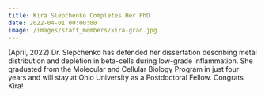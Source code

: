 ```yaml
---
title: Kira Slepchenko Completes Her PhD
date: 2022-04-01 00:00:00
image: /images/staff_members/kira-grad.jpg
---
```

(April, 2022) Dr. Slepchenko has defended her dissertation describing metal distribution and depletion in beta-cells during low-grade inflammation. She graduated from the Molecular and Cellular Biology Program in just four years and will stay at Ohio University as a Postdoctoral Fellow. Congrats Kira!